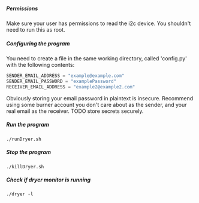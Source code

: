 ##### Permissions
Make sure your user has permissions to read the i2c device. You shouldn't need to run this as root.

##### Configuring the program
You need to create a file in the same working directory, called 'config.py' with the following contents:  
```python
SENDER_EMAIL_ADDRESS = "example@example.com"
SENDER_EMAIL_PASSWORD = "examplePassword"
RECEIVER_EMAIL_ADDRESS = "example2@example2.com"
```
Obviously storing your email password in plaintext is insecure. Recommend using some burner account you don't care about as the sender, and your real email as the receiver. TODO store secrets securely.

##### Run the program
`./runDryer.sh`

##### Stop the program
`./killDryer.sh`

##### Check if dryer monitor is running
`./dryer -l`
